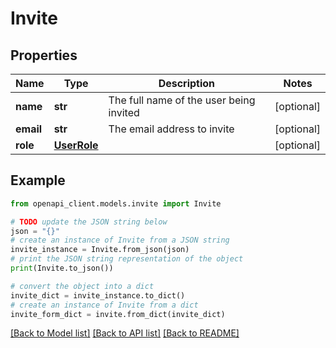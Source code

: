 # Invite


## Properties

Name | Type | Description | Notes
------------ | ------------- | ------------- | -------------
**name** | **str** | The full name of the user being invited | [optional] 
**email** | **str** | The email address to invite | [optional] 
**role** | [**UserRole**](UserRole.md) |  | [optional] 

## Example

```python
from openapi_client.models.invite import Invite

# TODO update the JSON string below
json = "{}"
# create an instance of Invite from a JSON string
invite_instance = Invite.from_json(json)
# print the JSON string representation of the object
print(Invite.to_json())

# convert the object into a dict
invite_dict = invite_instance.to_dict()
# create an instance of Invite from a dict
invite_form_dict = invite.from_dict(invite_dict)
```
[[Back to Model list]](../README.md#documentation-for-models) [[Back to API list]](../README.md#documentation-for-api-endpoints) [[Back to README]](../README.md)



